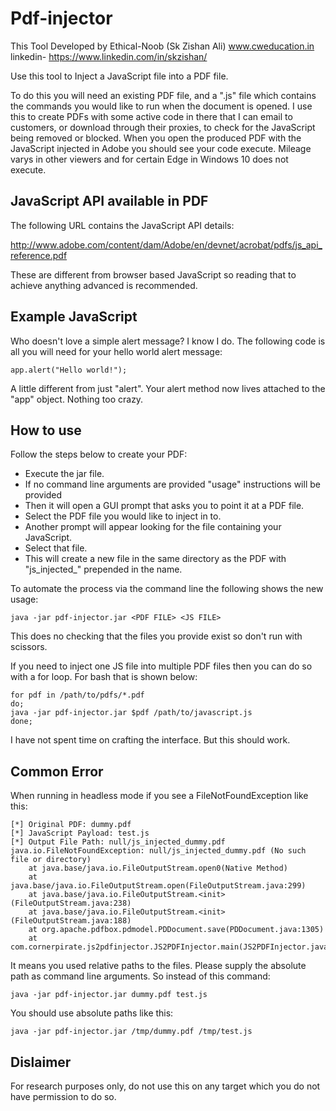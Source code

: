 # Pdf-injector

This Tool Developed by Ethical-Noob (Sk Zishan Ali)
www.cweducation.in
linkedin- https://www.linkedin.com/in/skzishan/


Use this tool to Inject a JavaScript file into a PDF file.

To do this you will need an existing PDF file, and a ".js" file which contains the commands you would like to run when the document is opened.
I use this to create PDFs with some active code in there that I can email to customers, or download through their proxies, to check for the JavaScript being removed or blocked.
When you open the produced PDF with the JavaScript injected in Adobe you should see your code execute. Mileage varys in other viewers and for certain Edge in Windows 10 does not execute.

## JavaScript API available in PDF

The following URL contains the JavaScript API details:

http://www.adobe.com/content/dam/Adobe/en/devnet/acrobat/pdfs/js_api_reference.pdf

These are different from browser based JavaScript so reading that to achieve anything advanced is recommended.

## Example JavaScript

Who doesn't love a simple alert message? I know I do. The following code is all you will need for your hello world alert message:

```app.alert("Hello world!");```

A little different from just "alert". Your alert method now lives attached to the "app" object. Nothing too crazy.

## How to use

Follow the steps below to create your PDF:

* Execute the jar file. 
* If no command line arguments are provided "usage" instructions will be provided 
* Then it will open a GUI prompt that asks you to point it at a PDF file. 
* Select the PDF file you would like to inject in to.
* Another prompt will appear looking for the file containing your JavaScript.
* Select that file.
* This will create a new file in the same directory as the PDF with "js_injected_" prepended in the name.

To automate the process via the command line the following shows the new usage:

```java -jar pdf-injector.jar <PDF FILE> <JS FILE>```

This does no checking that the files you provide exist so don't run with scissors.

If you need to inject one JS file into multiple PDF files then you can do so with a for loop. For bash that is shown below:

```
for pdf in /path/to/pdfs/*.pdf
do;
java -jar pdf-injector.jar $pdf /path/to/javascript.js
done;
```

I have not spent time on crafting the interface. But this should work.

## Common Error ##

When running in headless mode if you see a FileNotFoundException like this:

```
[*] Original PDF: dummy.pdf
[*] JavaScript Payload: test.js
[*] Output File Path: null/js_injected_dummy.pdf
java.io.FileNotFoundException: null/js_injected_dummy.pdf (No such file or directory)
	at java.base/java.io.FileOutputStream.open0(Native Method)
	at java.base/java.io.FileOutputStream.open(FileOutputStream.java:299)
	at java.base/java.io.FileOutputStream.<init>(FileOutputStream.java:238)
	at java.base/java.io.FileOutputStream.<init>(FileOutputStream.java:188)
	at org.apache.pdfbox.pdmodel.PDDocument.save(PDDocument.java:1305)
	at com.cornerpirate.js2pdfinjector.JS2PDFInjector.main(JS2PDFInjector.java:107)
```

It means you used relative paths to the files. Please supply the absolute path as command line arguments. 
So instead of this command:

```
java -jar pdf-injector.jar dummy.pdf test.js
```

You should use absolute paths like this:

```
java -jar pdf-injector.jar /tmp/dummy.pdf /tmp/test.js
```


## Dislaimer

For research purposes only, do not use this on any target which you do not have permission to do so.
